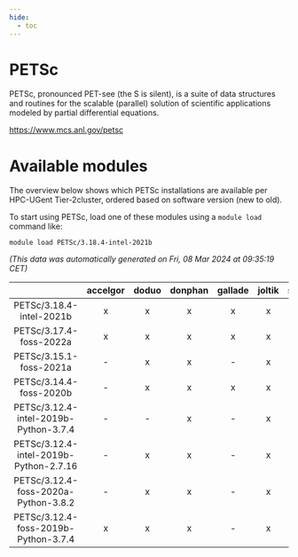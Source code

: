 ```yaml
---
hide:
  - toc
---
```


PETSc
=====


PETSc, pronounced PET-see (the S is silent), is a suite of data structures and routines for the scalable (parallel) solution of scientific applications modeled by partial differential equations.

https://www.mcs.anl.gov/petsc
# Available modules


The overview below shows which PETSc installations are available per HPC-UGent Tier-2cluster, ordered based on software version (new to old).

To start using PETSc, load one of these modules using a `module load` command like:

```shell
module load PETSc/3.18.4-intel-2021b
```

*(This data was automatically generated on Fri, 08 Mar 2024 at 09:35:19 CET)*  

| |accelgor|doduo|donphan|gallade|joltik|skitty|
| :---: | :---: | :---: | :---: | :---: | :---: | :---: |
|PETSc/3.18.4-intel-2021b|x|x|x|x|x|x|
|PETSc/3.17.4-foss-2022a|x|x|x|x|x|x|
|PETSc/3.15.1-foss-2021a|-|x|x|-|x|x|
|PETSc/3.14.4-foss-2020b|-|x|x|x|x|x|
|PETSc/3.12.4-intel-2019b-Python-3.7.4|-|-|x|-|x|-|
|PETSc/3.12.4-intel-2019b-Python-2.7.16|-|x|x|-|x|x|
|PETSc/3.12.4-foss-2020a-Python-3.8.2|-|x|x|-|x|x|
|PETSc/3.12.4-foss-2019b-Python-3.7.4|x|x|x|-|x|x|
